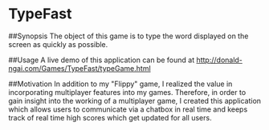 # TypeFast
##Synopsis
The object of this game is to type the word displayed on the screen as quickly as possible.

##Usage
A live demo of this application can be found at http://donald-ngai.com/Games/TypeFast/typeGame.html

##Motivation
In addition to my "Flippy" game, I realized the value in incorporating multiplayer features into my games. Therefore, in order to gain insight into the working of a multiplayer game, I created this application which allows users to communicate via a chatbox in real time and keeps track of real time high scores which get updated for all users.

